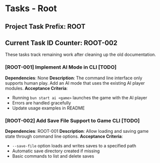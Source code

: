 # Tasks - Root

## Project Task Prefix: ROOT

## Current Task ID Counter: ROOT-002

These tasks track remaining work after cleaning up the old documentation.

### [ROOT-001] Implement AI Mode in CLI [TODO]
**Dependencies**: None
**Description**: The command line interface only supports human play. Add an AI mode that uses the existing AI player modules.
**Acceptance Criteria**:
- Running `bun start ai <game>` launches the game with the AI player
- Errors are handled gracefully
- Update usage examples in README

### [ROOT-002] Add Save File Support to Game CLI [TODO]
**Dependencies**: ROOT-001
**Description**: Allow loading and saving game state through command line options.
**Acceptance Criteria**:
- `--save-file` option loads and writes saves to a specified path
- Automatic save directory created if missing
- Basic commands to list and delete saves
